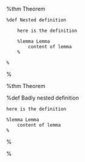 %thm Theorem

    %def Nested definition

        here is the definition

        %lemma Lemma
            content of lemma
        %

    %

%

%thm Theorem

%def Badly nested definition

    here is the definition

    %lemma Lemma
        content of lemma
    %

%

%
